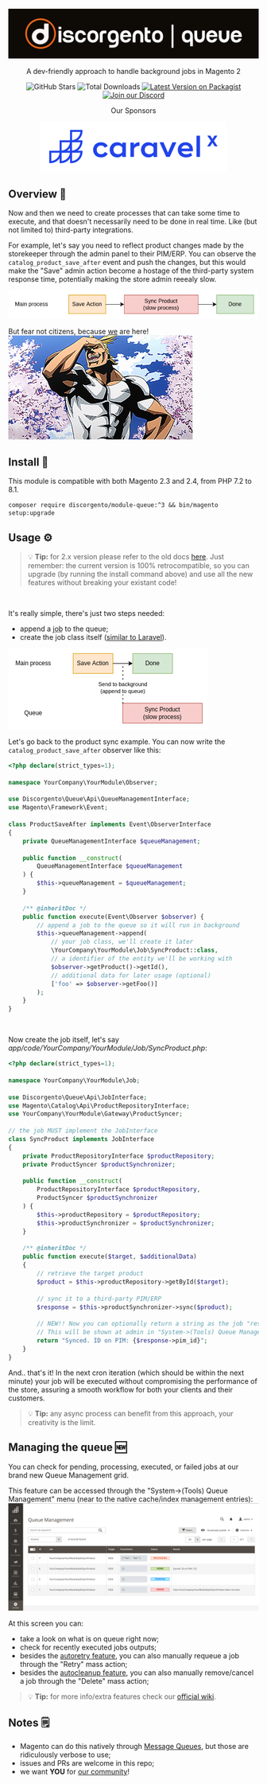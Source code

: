 ![Discorgento Queue](docs/header.png)

<p align="center">A dev-friendly approach to handle background jobs in Magento 2</p>
<p align="center">
    <img alt="GitHub Stars" src="https://img.shields.io/github/stars/discorgento/module-queue?style=social" aria-hidden="true"/>
    <img alt="Total Downloads" src="https://img.shields.io/packagist/dt/discorgento/module-queue" aria-hidden="true"/>
    <a target="_blank" href="https://packagist.org/packages/discorgento/module-queue"><img src="https://img.shields.io/packagist/v/discorgento/module-queue" alt="Latest Version on Packagist"></a>
    <a target="_blank" href="https://discord.io/Discorgento"><img alt="Join our Discord" src="https://img.shields.io/discord/768653248902332428?color=%237289d9&label=Discord"/></a>
</p>

<p align="center">Our Sponsors</p>
<p align="center">
    <a href="https://www.caravelx.com/"><img src="docs/sponsors/caravelx.svg" alt="Caravel X"></a>
</p>

## Overview 💭
Now and then we need to create processes that can take some time to execute, and that doesn't necessarily need to be done in real time. Like (but not limited to) third-party integrations.

For example, let's say you need to reflect product changes made by the storekeeper through the admin panel to their PIM/ERP. You can observe the `catalog_product_save_after` event and push the changes, but this would make the "Save" admin action become a hostage of the third-party system response time, potentially making the store admin reeealy slow.

![Linear Workflow](docs/linear-workflow.png)

But fear not citizens, because [we](https://discord.io/Discorgento) are here!  
![All Might laughting](docs/we-are-here.gif)

## Install 🔧
This module is compatible with both Magento 2.3 and 2.4, from PHP 7.2 to 8.1.
```
composer require discorgento/module-queue:^3 && bin/magento setup:upgrade
```

## Usage ⚙️
> 💡 **Tip:** for 2.x version please refer to the old docs [here](https://github.com/discorgento/module-queue/blob/2.0.4/README.md#usage-%EF%B8%8F). Just remember: the current version is 100% retrocompatible, so you can upgrade (by running the install command above) and use all the new features without breaking your existant code!

<br>

It's really simple, there's just two steps needed:
 - append a <abbr title="The class containing your heavy/third-party integration code">job</abbr> to the queue;
 - create the job class itself ([similar to Laravel](https://laravel.com/docs/9.x/queues#class-structure)).

![Async Workflow](docs/async-workflow.png)

Let's go back to the product sync example. You can now write the `catalog_product_save_after` observer like this:

```php
<?php declare(strict_types=1);

namespace YourCompany\YourModule\Observer;

use Discorgento\Queue\Api\QueueManagementInterface;
use Magento\Framework\Event;

class ProductSaveAfter implements Event\ObserverInterface
{
    private QueueManagementInterface $queueManagement;

    public function __construct(
        QueueManagementInterface $queueManagement
    ) {
        $this->queueManagement = $queueManagement;
    }

    /** @inheritDoc */
    public function execute(Event\Observer $observer) {
        // append a job to the queue so it will run in background
        $this->queueManagement->append(
            // your job class, we'll create it later
            \YourCompany\YourModule\Job\SyncProduct::class,
            // a identifier of the entity we'll be working with
            $observer->getProduct()->getId(),
            // additional data for later usage (optional)
            ['foo' => $observer->getFoo()]
        );
    }
}
```

<br>

Now create the job itself, let's say <i>app/code/YourCompany/YourModule/Job/SyncProduct.php</i>:

```php
<?php declare(strict_types=1);

namespace YourCompany\YourModule\Job;

use Discorgento\Queue\Api\JobInterface;
use Magento\Catalog\Api\ProductRepositoryInterface;
use YourCompany\YourModule\Gateway\ProductSyncer;

// the job MUST implement the JobInterface
class SyncProduct implements JobInterface
{
    private ProductRepositoryInterface $productRepository;
    private ProductSyncer $productSynchronizer;

    public function __construct(
        ProductRepositoryInterface $productRepository,
        ProductSyncer $productSynchronizer
    ) {
        $this->productRepository = $productRepository;
        $this->productSynchronizer = $productSynchronizer;
    }

    /** @inheritDoc */
    public function execute($target, $additionalData)
    {
        // retrieve the target product
        $product = $this->productRepository->getById($target);

        // sync it to a third-party PIM/ERP
        $response = $this->productSynchronizer->sync($product);

        // NEW!! Now you can optionally return a string as the job "result".
        // This will be shown at admin in "System->(Tools) Queue Management"
        return "Synced. ID on PIM: {$response->pim_id}";
    }
}
```

And.. that's it! In the next cron iteration (which should be within the next minute) your job will be executed without compromising the performance of the store, assuring a smooth workflow for both your clients and their customers.

> 💡 **Tip:** any async process can benefit from this approach, your creativity is the limit.

## Managing the queue 🆕
You can check for pending, processing, executed, or failed jobs at our brand new Queue Management grid.

This feature can be accessed through the "System->(Tools) Queue Management" menu (near to the native cache/index management entries):
![Admin Grid Preview](docs/admin-grid.png)

At this screen you can:
 - take a look on what is on queue right now;
 - check for recently executed jobs outputs;
 - besides the [autoretry feature](@todo), you can also manually requeue a job through the "Retry" mass action;
 - besides the [autocleanup feature](@todo), you can also manually remove/cancel a job through the "Delete" mass action;

> 💡 **Tip:** for more info/extra features check our [official wiki](https://github.com/discorgento/module-queue/wiki).

## Notes 🗒
 - Magento can do this natively through [Message Queues](https://developer.adobe.com/commerce/php/development/components/message-queues/), but those are ridiculously verbose to use;
 - issues and PRs are welcome in this repo;
 - we want **YOU** for [our community](https://discord.io/Discorgento)!
